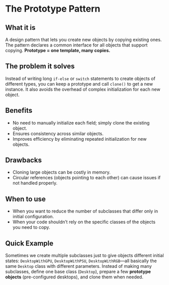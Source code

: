 # The Prototype Pattern

## What it is

A design pattern that lets you create new objects by copying existing ones. The pattern declares a common interface for all objects that support copying.
**Prototype = one template, many copies.**

## The problem it solves

Instead of writing long `if-else` or `switch` statements to create objects of different types, you can keep a prototype and call `clone()` to get a new instance.
It also avoids the overhead of complex initialization for each new object.

## Benefits

* No need to manually initialize each field; simply clone the existing object.
* Ensures consistency across similar objects.
* Improves efficiency by eliminating repeated initialization for new objects.

## Drawbacks

* Cloning large objects can be costly in memory.
* Circular references (objects pointing to each other) can cause issues if not handled properly.

## When to use

* When you want to reduce the number of subclasses that differ only in initial configuration.
* When your code shouldn’t rely on the specific classes of the objects you need to copy.

## Quick Example

Sometimes we create multiple subclasses just to give objects different initial states: `DesktopWithGPU`, `DesktopWithPSU`, `DesktopWithRGB`—all basically the same `Desktop` class with different parameters.
Instead of making many subclasses, define one base class (`Desktop`), prepare a few **prototype objects** (pre-configured desktops), and clone them when needed.

